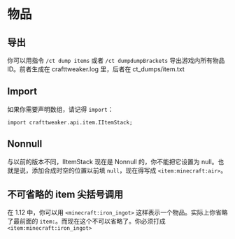 # 物品

## 导出

你可以用指令 `/ct dump items` 或者 `/ct dumpdumpBrackets` 导出游戏内所有物品 ID。前者生成在 crafttweaker.log 里，后者在 ct\_dumps/item.txt

## Import

如果你需要声明数组，请记得 `import`：

`import crafttweaker.api.item.IItemStack;`

## Nonnull

与以前的版本不同，IItemStack 现在是 Nonnull 的，你不能把它设置为 null。也就是说，添加合成时空的位置以前填 `null`，现在得写成 `<item:minecraft:air>`。

## 不可省略的 item 尖括号调用

在 1.12 中，你可以用 `<minecraft:iron_ingot>` 这样表示一个物品。实际上你省略了最前面的 `item:`。而现在这个不可以省略了。你必须打成 `<item:minecraft:iron_ingot>`
